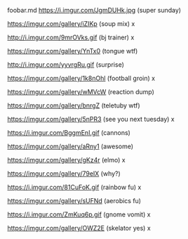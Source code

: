 foobar.md
https://i.imgur.com/JgmDUHk.jpg (super sunday)

https://imgur.com/gallery/iZIKp (soup mix) x

http://i.imgur.com/9mrOVks.gif (bj trainer) x

https://imgur.com/gallery/YnTx0 (tongue wtf)

http://i.imgur.com/yyvrgRu.gif (surprise)

https://imgur.com/gallery/1k8nOhl (football groin) x

https://imgur.com/gallery/wMVcW (reaction dump)

https://imgur.com/gallery/bnrgZ (teletuby wtf)

https://imgur.com/gallery/5nPR3 (see you next tuesday) x

https://i.imgur.com/BggmEnI.gif (cannons)

https://imgur.com/gallery/aRny1 (awesome)

https://imgur.com/gallery/gKz4r (elmo) x

https://imgur.com/gallery/79eIX (why?)

https://i.imgur.com/81CuFoK.gif (rainbow fu) x

https://imgur.com/gallery/sUFNd (aerobics fu)

https://i.imgur.com/ZmKuq6p.gif (gnome vomit) x

https://imgur.com/gallery/OWZ2E (skelator yes) x